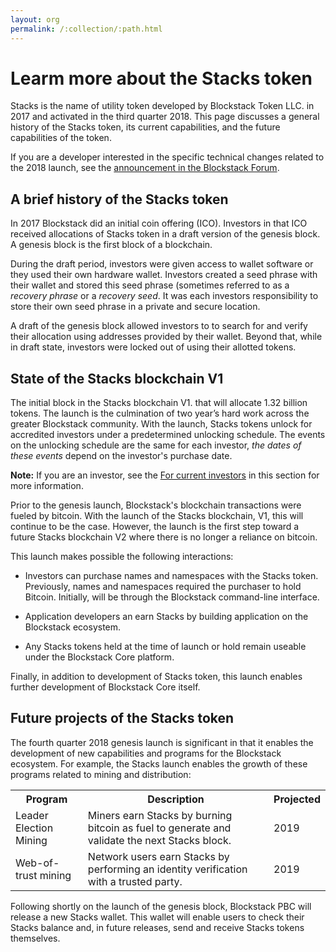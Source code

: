 ```yaml
---
layout: org
permalink: /:collection/:path.html
---
```

# Learm more about the Stacks token

Stacks is the name of utility token developed by Blockstack Token LLC. in 2017
and activated in the third quarter 2018. This page discusses a general history
of the Stacks token, its current capabilities, and the future capabilities of
the token.

If you are a developer interested in the specific technical changes related to
the 2018 launch, see the [announcement in the Blockstack Forum](#).

## A brief history of the Stacks token

In 2017 Blockstack did an initial coin offering (ICO). Investors in that ICO
received allocations of Stacks token in a draft version of the genesis block. A
genesis block is the first block of a blockchain.

During the draft period, investors were given access to wallet software or they
used their own hardware wallet. Investors created a seed phrase with their
wallet and stored this seed phrase (sometimes referred to as a _recovery phrase_
or a _recovery seed_. It was each investors responsibility to store their own
seed phrase in a private and secure location.  

A draft of the genesis block allowed investors to to search for and verify their
allocation using addresses provided by their wallet. Beyond that, while in draft
state, investors were locked out of using their allotted tokens.

## State of the Stacks blockchain V1

The initial block in the Stacks blockchain V1. that will allocate 1.32 billion
tokens. The launch is the culmination of two year’s hard work across the greater
Blockstack community. With the launch, Stacks tokens unlock for accredited investors under a
predetermined unlocking schedule. The events on the unlocking schedule are the
same for each investor, *the dates of these events* depend on the investor's
purchase date.

<div class="uk-alert-success" uk-alert><b>Note:</b> If you are an investor, see the <a href="investors.html">For current investors</a> in this section for more information.</div>

Prior to the genesis launch, Blockstack's blockchain transactions were
fueled by bitcoin. With the launch of the Stacks blockchain, V1, this will
continue to be the case. However, the launch is the first step toward a future
Stacks blockchain V2 where there is no longer a reliance on bitcoin.

This launch makes possible the following interactions:

* Investors can purchase names and namespaces with the Stacks token. Previously, names and namespaces required the
purchaser to hold Bitcoin. Initially, will be through the Blockstack command-line interface.

* Application developers an earn Stacks by building application on the Blockstack ecosystem.

* Any Stacks tokens held at the time of launch or hold remain useable under the Blockstack Core platform.

Finally, in addition to development of Stacks token, this launch enables further
development of Blockstack Core itself.


## Future projects of the Stacks token

The fourth quarter 2018 genesis launch is significant in that it enables the
development of new capabilities and programs for the Blockstack ecosystem.  For
example, the Stacks launch enables the growth of these programs related to mining
and distribution:


<table class="uk-table">
  <tr>
    <th>Program</th>
    <th>Description</th>
    <th>Projected</th>
  </tr>
  <tr>
    <td>Leader Election Mining</td>
    <td>Miners earn Stacks by burning bitcoin as fuel to generate and validate the next Stacks block.</td>
    <td>2019</td>
  </tr>
  <tr>
    <td>Web-of-trust mining</td>
    <td>Network users earn Stacks by performing an identity verification with a trusted party.</td>
    <td>2019</td>
  </tr>
</table>


Following shortly on the launch of the genesis block, Blockstack PBC will
release a new Stacks wallet. This wallet will enable users to check their Stacks
balance and, in future releases, send and receive Stacks tokens themselves.
